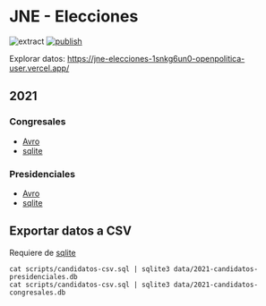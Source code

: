 # JNE - Elecciones

![extract](https://github.com/openpolitica/jne-elecciones/workflows/extract/badge.svg)
[![publish](https://github.com/openpolitica/jne-elecciones/actions/workflows/publish.yml/badge.svg)](https://github.com/openpolitica/jne-elecciones/actions/workflows/publish.yml)

Explorar datos: <https://jne-elecciones-1snkg6un0-openpolitica-user.vercel.app/>

## 2021

### Congresales

- [Avro](data/2021-candidatos-congresales.avro)
- [sqlite](data/2021-candidatos-congresales.db)

### Presidenciales 

- [Avro](data/2021-candidatos-presidenciales.avro)
- [sqlite](data/2021-candidatos-presidenciales.db)

## Exportar datos a CSV

Requiere de [sqlite](https://sqlite.org/download.html)

```shell
cat scripts/candidatos-csv.sql | sqlite3 data/2021-candidatos-presidenciales.db 
cat scripts/candidatos-csv.sql | sqlite3 data/2021-candidatos-congresales.db 
```
